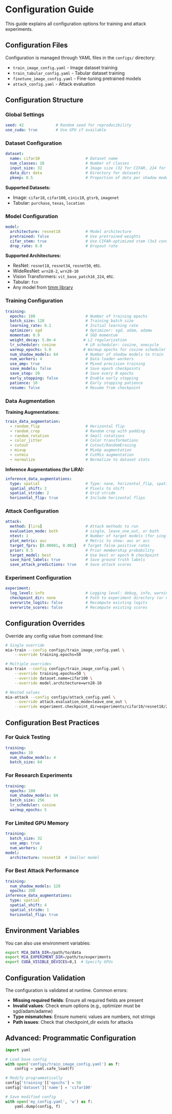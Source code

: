 # Configuration Guide

This guide explains all configuration options for training and attack experiments.

## Configuration Files

Configuration is managed through YAML files in the `configs/` directory:

- `train_image_config.yaml` - Image dataset training
- `train_tabular_config.yaml` - Tabular dataset training
- `finetune_image_config.yaml` - Fine-tuning pretrained models
- `attack_config.yaml` - Attack evaluation

## Configuration Structure

### Global Settings

```yaml
seed: 42              # Random seed for reproducibility
use_cuda: true        # Use GPU if available
```

### Dataset Configuration

```yaml
dataset:
  name: cifar10                    # Dataset name
  num_classes: 10                  # Number of classes
  input_size: 32                   # Image size (32 for CIFAR, 224 for ImageNet)
  data_dir: data                   # Directory for datasets
  pkeep: 0.5                       # Proportion of data per shadow model
```

**Supported Datasets:**
- Image: `cifar10`, `cifar100`, `cinic10`, `gtsrb`, `imagenet`
- Tabular: `purchase`, `texas`, `location`

### Model Configuration

```yaml
model:
  architecture: resnet18           # Model architecture
  pretrained: false                # Use pretrained weights
  cifar_stem: true                 # Use CIFAR-optimized stem (3x3 conv)
  drop_rate: 0.0                   # Dropout rate
```

**Supported Architectures:**
- ResNet: `resnet18`, `resnet34`, `resnet50`, etc.
- WideResNet: `wrn28-2`, `wrn28-10`
- Vision Transformers: `vit_base_patch16_224`, etc.
- Tabular: `fcn`
- Any model from [timm library](https://github.com/huggingface/pytorch-image-models)

### Training Configuration

```yaml
training:
  epochs: 100                      # Number of training epochs
  batch_size: 128                  # Training batch size
  learning_rate: 0.1               # Initial learning rate
  optimizer: sgd                   # Optimizer: sgd, adam, adamw
  momentum: 0.9                    # SGD momentum
  weight_decay: 5.0e-4            # L2 regularization
  lr_scheduler: cosine             # LR scheduler: cosine, onecycle
  warmup_epochs: 5.0              # Warmup epochs for cosine scheduler
  num_shadow_models: 64            # Number of shadow models to train
  num_workers: 4                   # Data loader workers
  use_amp: true                    # Mixed precision training
  save_models: false               # Save epoch checkpoints
  save_step: 20                    # Save every N epochs
  early_stopping: false            # Enable early stopping
  patience: 10                     # Early stopping patience
  resume: false                    # Resume from checkpoint
```

### Data Augmentation

**Training Augmentations:**
```yaml
train_data_augmentation:
  - random_flip                    # Horizontal flip
  - random_crop                    # Random crop with padding
  - random_rotation                # Small rotations
  - color_jitter                   # Color transformations
  - cutout                         # Cutout/RandomErasing
  - mixup                          # MixUp augmentation
  - cutmix                         # CutMix augmentation
  - normalize                      # Normalize to dataset stats
```

**Inference Augmentations (for LiRA):**
```yaml
inference_data_augmentations:
  type: spatial                    # Type: none, horizontal_flip, spatial
  spatial_shift: 2                 # Pixels to shift
  spatial_stride: 2                # Grid stride
  horizontal_flip: true            # Include horizontal flips
```

### Attack Configuration

```yaml
attack:
  method: [lira]                   # Attack methods to run
  evaluation_mode: both            # single, leave_one_out, or both
  ntest: 1                         # Number of target models (for single mode)
  plot_metric: auc                 # Metric to show: auc or acc
  target_fprs: [0.00001, 0.001]   # Target false positive rates
  prior: 0.5                       # Prior membership probability
  target_model: best               # Use best or epoch N checkpoint
  save_hard_labels: true           # Save ground truth labels
  save_attack_predictions: true    # Save attack scores
```

### Experiment Configuration

```yaml
experiment:
  log_level: info                  # Logging level: debug, info, warning, error
  checkpoint_dir: none             # Path to experiment directory (or none)
  overwrite_logits: false          # Recompute existing logits
  overwrite_scores: false          # Recompute existing scores
```

## Configuration Overrides

Override any config value from command line:

```bash
# Single override
mia-train --config configs/train_image_config.yaml \
    --override training.epochs=50

# Multiple overrides
mia-train --config configs/train_image_config.yaml \
    --override training.epochs=50 \
    --override dataset.name=cifar100 \
    --override model.architecture=wrn28-10

# Nested values
mia-attack --config configs/attack_config.yaml \
    --override attack.evaluation_mode=leave_one_out \
    --override experiment.checkpoint_dir=experiments/cifar10/resnet18/2024-10-27_1630
```

## Configuration Best Practices

### For Quick Testing
```yaml
training:
  epochs: 10
  num_shadow_models: 4
  batch_size: 64
```

### For Research Experiments
```yaml
training:
  epochs: 100
  num_shadow_models: 64
  batch_size: 256
  lr_scheduler: cosine
  warmup_epochs: 5
```

### For Limited GPU Memory
```yaml
training:
  batch_size: 32
  use_amp: true
  num_workers: 2
model:
  architecture: resnet18  # Smaller model
```

### For Best Attack Performance
```yaml
training:
  num_shadow_models: 128
  epochs: 200
inference_data_augmentations:
  type: spatial
  spatial_shift: 4
  spatial_stride: 1
  horizontal_flip: true
```

## Environment Variables

You can also use environment variables:

```bash
export MIA_DATA_DIR=/path/to/data
export MIA_EXPERIMENT_DIR=/path/to/experiments
export CUDA_VISIBLE_DEVICES=0,1  # Specify GPUs
```

## Configuration Validation

The configuration is validated at runtime. Common errors:

- **Missing required fields**: Ensure all required fields are present
- **Invalid values**: Check enum options (e.g., optimizer must be sgd/adam/adamw)
- **Type mismatches**: Ensure numeric values are numbers, not strings
- **Path issues**: Check that checkpoint_dir exists for attacks

## Advanced: Programmatic Configuration

```python
import yaml

# Load base config
with open('configs/train_image_config.yaml') as f:
    config = yaml.safe_load(f)

# Modify programmatically
config['training']['epochs'] = 50
config['dataset']['name'] = 'cifar100'

# Save modified config
with open('my_config.yaml', 'w') as f:
    yaml.dump(config, f)
```

